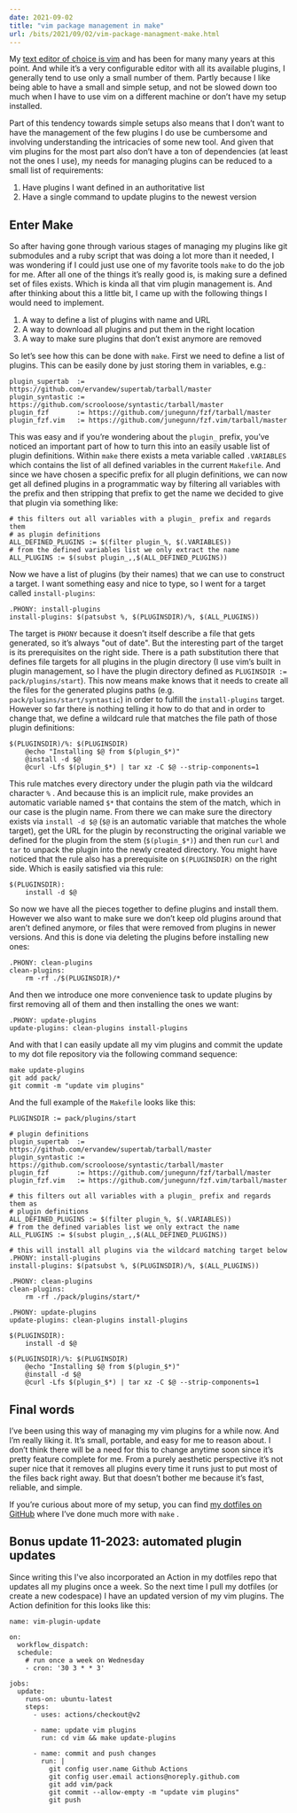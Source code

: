 ```yaml
---
date: 2021-09-02
title: "vim package management in make"
url: /bits/2021/09/02/vim-package-managment-make.html
---
```


My [text editor of choice is vim](https://unwiredcouch.com/setup/vim/) and has been for many many years at this point. And while it’s a very configurable editor with all its available plugins, I generally tend to use only a small number of them. Partly because I like being able to have a small and simple setup, and not be slowed down too much when I have to use vim on a different machine or don’t have my setup installed.

Part of this tendency towards simple setups also means that I don’t want to have the management of the few plugins I do use be cumbersome and involving understanding the intricacies of some new tool. And given that vim plugins for the most part also don’t have a ton of dependencies (at least not the ones I use), my needs for managing plugins can be reduced to a small list of requirements:

1. Have plugins I want defined in an authoritative list
2. Have a single command to update plugins to the newest version

## Enter Make
So after having gone through various stages of managing my plugins like git submodules and a ruby script that was doing a lot more than it needed, I was wondering if I could just use one of my favorite tools `make` to do the job for me. After all one of the things it’s really good is, is making sure a defined set of files exists. Which is kinda all that vim plugin management is. And after thinking about this a little bit, I came up with the following things I would need to implement.

1. A way to define a list of plugins with name and URL
2. A way to download all plugins and put them in the right location
3. A way to make sure plugins that don’t exist anymore are removed

So let’s see how this can be done with `make`. First we need to define a list of plugins. This can be easily done by just storing them in variables, e.g.:

	plugin_supertab  := https://github.com/ervandew/supertab/tarball/master
	plugin_syntastic := https://github.com/scrooloose/syntastic/tarball/master
	plugin_fzf       := https://github.com/junegunn/fzf/tarball/master
	plugin_fzf.vim   := https://github.com/junegunn/fzf.vim/tarball/master

This was easy and if you’re wondering about the `plugin_` prefix, you’ve noticed an important part of how to turn this into an easily usable list of plugin definitions. Within 
`make` there exists a meta variable called `.VARIABLES` which contains the list of all defined variables in the current `Makefile`. And since we have chosen a specific prefix for all plugin definitions, we can now get all defined plugins in a programmatic way by filtering all variables with the prefix and then stripping that prefix to get the name we decided to give that plugin via something like:

	# this filters out all variables with a plugin_ prefix and regards them 
	# as plugin definitions
	ALL_DEFINED_PLUGINS := $(filter plugin_%, $(.VARIABLES))
	# from the defined variables list we only extract the name
	ALL_PLUGINS := $(subst plugin_,,$(ALL_DEFINED_PLUGINS))

Now we have a list of plugins (by their names) that we can use to construct a target. I want something easy and nice to type, so I went for a target called `install-plugins`:

	.PHONY: install-plugins
	install-plugins: $(patsubst %, $(PLUGINSDIR)/%, $(ALL_PLUGINS))

The target is `PHONY` because it doesn’t itself describe a file that gets generated, so it’s always "out of date".  But the interesting part of the target is its prerequisites on the right side. There is a path substitution there that defines file targets for all plugins in the plugin directory (I use vim’s built in plugin management, so I have the plugin directory defined as `PLUGINSDIR := pack/plugins/start`). This now means make knows that it needs to create all the files for the generated plugins paths (e.g. `pack/plugins/start/syntastic`) in order to fulfill the `install-plugins` target. However so far there is nothing telling it how to do that and in order to change that, we define a wildcard rule that matches the file path of those plugin definitions:

	$(PLUGINSDIR)/%: $(PLUGINSDIR)
		@echo "Installing $@ from $(plugin_$*)"
		@install -d $@
		@curl -Lfs $(plugin_$*) | tar xz -C $@ --strip-components=1

This rule matches every directory under the plugin path via the wildcard character `%` . And because this is an implicit rule, make provides an automatic variable named `$*` that contains the stem of the match, which in our case is the plugin name. From there we can make sure the directory exists via `install -d $@` (`$@` is an automatic variable that matches the whole target), get the URL for the plugin by reconstructing the original variable we defined for the plugin from the stem (`$(plugin_$*)`)  and then run `curl` and `tar` to unpack the plugin into the newly created directory. You might have noticed that the rule also has a prerequisite on `$(PLUGINSDIR)` on the right side. Which is easily satisfied via this rule:

	$(PLUGINSDIR):
		install -d $@

So now we have all the pieces together to define plugins and install them. However we also want to make sure we don’t keep old plugins around that aren’t defined anymore, or files that were removed from plugins in newer versions. And this is done via deleting the plugins before installing new ones:

	.PHONY: clean-plugins
	clean-plugins:
		rm -rf ./$(PLUGINSDIR)/*

And then we introduce one more convenience task to update plugins by first removing all of them and then installing the ones we want:

	.PHONY: update-plugins
	update-plugins: clean-plugins install-plugins

And with that I can easily update all my vim plugins and commit the update to my dot file repository via the following command sequence:

	make update-plugins
	git add pack/
	git commit -m "update vim plugins"

And the full example of the `Makefile` looks like this:

	PLUGINSDIR := pack/plugins/start
	
	# plugin definitions
	plugin_supertab  := https://github.com/ervandew/supertab/tarball/master
	plugin_syntastic := https://github.com/scrooloose/syntastic/tarball/master
	plugin_fzf       := https://github.com/junegunn/fzf/tarball/master
	plugin_fzf.vim   := https://github.com/junegunn/fzf.vim/tarball/master
	
	# this filters out all variables with a plugin_ prefix and regards them as
	# plugin definitions
	ALL_DEFINED_PLUGINS := $(filter plugin_%, $(.VARIABLES))
	# from the defined variables list we only extract the name
	ALL_PLUGINS := $(subst plugin_,,$(ALL_DEFINED_PLUGINS))
	
	# this will install all plugins via the wildcard matching target below
	.PHONY: install-plugins
	install-plugins: $(patsubst %, $(PLUGINSDIR)/%, $(ALL_PLUGINS))
	
	.PHONY: clean-plugins
	clean-plugins:
		rm -rf ./pack/plugins/start/*
	
	.PHONY: update-plugins
	update-plugins: clean-plugins install-plugins
	
	$(PLUGINSDIR):
		install -d $@
	
	$(PLUGINSDIR)/%: $(PLUGINSDIR)
		@echo "Installing $@ from $(plugin_$*)"
		@install -d $@
		@curl -Lfs $(plugin_$*) | tar xz -C $@ --strip-components=1


## Final words
I’ve been using this way of managing my vim plugins for a while now. And I’m really liking it. It’s small, portable, and easy for me to reason about. I don’t think there will be a need for this to change anytime soon since it’s pretty feature complete for me. From a purely aesthetic perspective it’s not super nice that it removes all plugins every time it runs just to put most of the files back right away. But that doesn’t bother me because it’s fast, reliable, and simple. 

If you’re curious about more of my setup, you can find [my dotfiles on GitHub](https://github.com/mrtazz/dotfiles "mrtazz’s dotfiles on github.com") where I’ve done much more with `make` .

## Bonus update 11-2023: automated plugin updates

Since writing this I've also incorporated an Action in my dotfiles repo that updates all my plugins once a week. So the next time I pull my dotfiles (or create a new codespace) I have an updated version of my vim plugins. The Action definition for this looks like this:

```
name: vim-plugin-update

on:
  workflow_dispatch:
  schedule:
    # run once a week on Wednesday
    - cron: '30 3 * * 3'

jobs:
  update:
    runs-on: ubuntu-latest
    steps:
      - uses: actions/checkout@v2

      - name: update vim plugins
        run: cd vim && make update-plugins

      - name: commit and push changes
        run: |
          git config user.name Github Actions
          git config user.email actions@noreply.github.com
          git add vim/pack
          git commit --allow-empty -m "update vim plugins"
          git push
```
